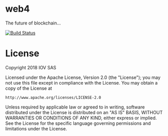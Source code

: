 # web4

The future of blockchain...

[![Build Status](https://travis-ci.com/iov-one/web4.svg?token=evC2AgcwxuvHjXeBP3jq&branch=master)](https://travis-ci.com/iov-one/web4)


# License
Copyright 2018 IOV SAS

Licensed under the Apache License, Version 2.0 (the "License");
you may not use this file except in compliance with the License.
You may obtain a copy of the License at

    http://www.apache.org/licenses/LICENSE-2.0

Unless required by applicable law or agreed to in writing, software
distributed under the License is distributed on an "AS IS" BASIS,
WITHOUT WARRANTIES OR CONDITIONS OF ANY KIND, either express or implied.
See the License for the specific language governing permissions and
limitations under the License.
